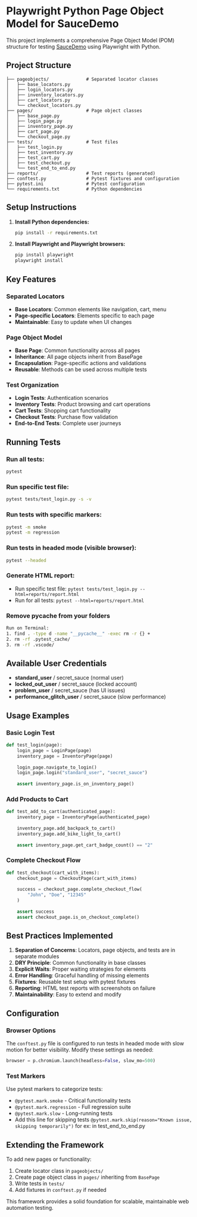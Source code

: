 # Playwright Python Page Object Model for SauceDemo

This project implements a comprehensive Page Object Model (POM) structure for testing [SauceDemo](https://www.saucedemo.com/) using Playwright with Python.

## Project Structure

```
├── pageobjects/              # Separated locator classes
│   ├── base_locators.py
│   ├── login_locators.py
│   ├── inventory_locators.py
│   ├── cart_locators.py
│   └── checkout_locators.py
├── pages/                    # Page object classes
│   ├── base_page.py
│   ├── login_page.py
│   ├── inventory_page.py
│   ├── cart_page.py
│   └── checkout_page.py
├── tests/                    # Test files
│   ├── test_login.py
│   ├── test_inventory.py
│   ├── test_cart.py
│   ├── test_checkout.py
│   └── test_end_to_end.py
├── reports/                  # Test reports (generated)
├── conftest.py               # Pytest fixtures and configuration
├── pytest.ini                # Pytest configuration
└── requirements.txt          # Python dependencies
```

## Setup Instructions

1. **Install Python dependencies:**
   ```bash
   pip install -r requirements.txt
   ```

2. **Install Playwright and Playwright browsers:**
   ```bash
   pip install playwright
   playwright install
   ```

## Key Features

### Separated Locators
- **Base Locators**: Common elements like navigation, cart, menu
- **Page-specific Locators**: Elements specific to each page
- **Maintainable**: Easy to update when UI changes

### Page Object Model
- **Base Page**: Common functionality across all pages
- **Inheritance**: All page objects inherit from BasePage
- **Encapsulation**: Page-specific actions and validations
- **Reusable**: Methods can be used across multiple tests

### Test Organization
- **Login Tests**: Authentication scenarios
- **Inventory Tests**: Product browsing and cart operations
- **Cart Tests**: Shopping cart functionality
- **Checkout Tests**: Purchase flow validation
- **End-to-End Tests**: Complete user journeys

## Running Tests

### Run all tests:
```bash
pytest 
```

### Run specific test file:
```bash
pytest tests/test_login.py -s -v
```

### Run tests with specific markers:
```bash
pytest -m smoke
pytest -m regression
```

### Run tests in headed mode (visible browser):
```bash
pytest --headed
```

### Generate HTML report:
- Run specific test file: `pytest tests/test_login.py --html=reports/report.html`
- Run for all tests: `pytest --html=reports/report.html`

### Remove pycache from your folders
```bash
Run on Terminal: 
1. find . -type d -name "__pycache__" -exec rm -r {} +
2. rm -rf .pytest_cache/
3. rm -rf .vscode/
```

## Available User Credentials

- **standard_user** / secret_sauce (normal user)
- **locked_out_user** / secret_sauce (locked account)
- **problem_user** / secret_sauce (has UI issues)
- **performance_glitch_user** / secret_sauce (slow performance)

## Usage Examples

### Basic Login Test
```python
def test_login(page):
    login_page = LoginPage(page)
    inventory_page = InventoryPage(page)
    
    login_page.navigate_to_login()
    login_page.login("standard_user", "secret_sauce")
    
    assert inventory_page.is_on_inventory_page()
```

### Add Products to Cart
```python
def test_add_to_cart(authenticated_page):
    inventory_page = InventoryPage(authenticated_page)
    
    inventory_page.add_backpack_to_cart()
    inventory_page.add_bike_light_to_cart()
    
    assert inventory_page.get_cart_badge_count() == "2"
```

### Complete Checkout Flow
```python
def test_checkout(cart_with_items):
    checkout_page = CheckoutPage(cart_with_items)
    
    success = checkout_page.complete_checkout_flow(
        "John", "Doe", "12345"
    )
    
    assert success
    assert checkout_page.is_on_checkout_complete()
```

## Best Practices Implemented

1. **Separation of Concerns**: Locators, page objects, and tests are in separate modules
2. **DRY Principle**: Common functionality in base classes
3. **Explicit Waits**: Proper waiting strategies for elements
4. **Error Handling**: Graceful handling of missing elements
5. **Fixtures**: Reusable test setup with pytest fixtures
6. **Reporting**: HTML test reports with screenshots on failure
7. **Maintainability**: Easy to extend and modify

## Configuration

### Browser Options
The `conftest.py` file is configured to run tests in headed mode with slow motion for better visibility. Modify these settings as needed:

```python
browser = p.chromium.launch(headless=False, slow_mo=500)
```

### Test Markers
Use pytest markers to categorize tests:
- `@pytest.mark.smoke` - Critical functionality tests
- `@pytest.mark.regression` - Full regression suite
- `@pytest.mark.slow` - Long-running tests
-  Add this line for skipping tests `@pytest.mark.skip(reason="Known issue, skipping temporarily")` for ex: in
   test_end_to_end.py

## Extending the Framework

To add new pages or functionality:

1. Create locator class in `pageobjects/`
2. Create page object class in `pages/` inheriting from `BasePage`
3. Write tests in `tests/`
4. Add fixtures in `conftest.py` if needed

This framework provides a solid foundation for scalable, maintainable web automation testing.